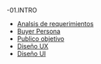 -01.INTRO
  - [Analsis de requerimientos](https://github.com/alejandromaya/FrontEnd/blob/main/Front-End/01.INTRO/ESRequerimientos.docx)
  - [Buyer Persona](https://github.com/alejandromaya/FrontEnd/blob/main/Front-End/01.INTRO/Nicol%C3%A1s%20P%C3%A9rez.pdf)
  - [Publico objetivo]()
  - [Diseño UX]()
  - [Diseño UI](https://miro.com/welcomeonboard/N1FONkNWOXpPUFVTMzBrSDVndXRBd08yNEtTRGpkWURWSDhrQXl5WmNiS0Vvd2JHb1hSczRENFZ4YjFHNzdUYnwzNDU4NzY0NTE5ODQzNTMzMjE2?invite_link_id=983555050514)
